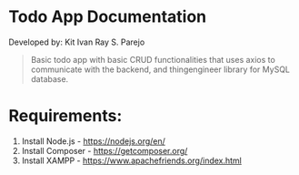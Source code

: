 # Todo App Documentation

Developed by: Kit Ivan Ray S. Parejo<br>

> Basic todo app with basic CRUD functionalities that uses axios to communicate with the backend, and thingengineer library for MySQL database. 

# Requirements: 
1. Install Node.js - https://nodejs.org/en/
2. Install Composer - https://getcomposer.org/
3. Install XAMPP - https://www.apachefriends.org/index.html